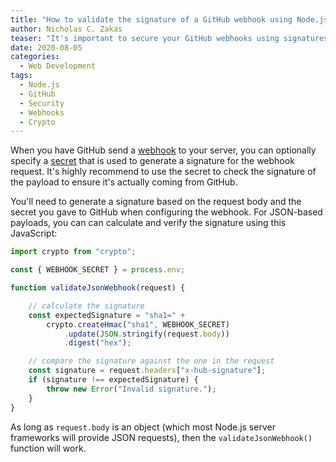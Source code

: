 ```yaml
---
title: "How to validate the signature of a GitHub webhook using Node.js"
author: Nicholas C. Zakas
teaser: "It's important to secure your GitHub webhooks using signatures. This is how to do it in Node.js."
date: 2020-08-05
categories:
  - Web Development
tags:
  - Node.js
  - GitHub
  - Security
  - Webhooks
  - Crypto
---
```


When you have GitHub send a [webhook](https://docs.github.com/en/developers/webhooks-and-events/about-webhooks) to your server, you can optionally specify a [secret](https://docs.github.com/en/developers/webhooks-and-events/securing-your-webhooks) that is used to generate a signature for the webhook request. It's highly recommend to use the secret to check the signature of the payload to ensure it's actually coming from GitHub.

You'll need to generate a signature based on the request body and the secret you gave to GitHub when configuring the webhook. For JSON-based payloads, you can can calculate and verify the signature using this JavaScript:

```js
import crypto from "crypto";

const { WEBHOOK_SECRET } = process.env;

function validateJsonWebhook(request) {

    // calculate the signature
    const expectedSignature = "sha1=" +
        crypto.createHmac("sha1", WEBHOOK_SECRET)
            .update(JSON.stringify(request.body))
            .digest("hex");

    // compare the signature against the one in the request
    const signature = request.headers["x-hub-signature"];
    if (signature !== expectedSignature) {
        throw new Error("Invalid signature.");
    }
}
```

As long as `request.body` is an object (which most Node.js server frameworks will provide JSON requests), then the `validateJsonWebhook()` function will work.
